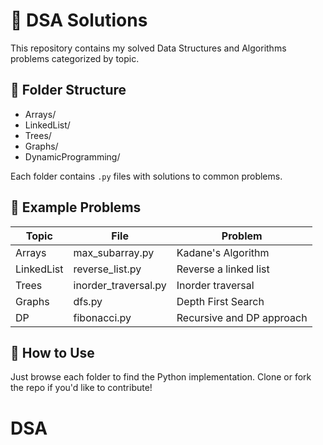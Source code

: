 # 📘 DSA Solutions

This repository contains my solved Data Structures and Algorithms problems categorized by topic.

## 📂 Folder Structure

- Arrays/
- LinkedList/
- Trees/
- Graphs/
- DynamicProgramming/

Each folder contains `.py` files with solutions to common problems.

## 🧠 Example Problems

| Topic | File | Problem |
|-------|------|---------|
| Arrays | max_subarray.py | Kadane's Algorithm |
| LinkedList | reverse_list.py | Reverse a linked list |
| Trees | inorder_traversal.py | Inorder traversal |
| Graphs | dfs.py | Depth First Search |
| DP | fibonacci.py | Recursive and DP approach |

## 🚀 How to Use

Just browse each folder to find the Python implementation. Clone or fork the repo if you'd like to contribute!

# DSA
